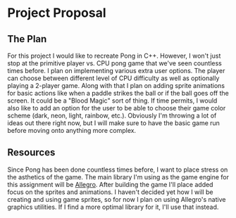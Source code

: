 # Project Proposal

## The Plan
For this project I would like to recreate Pong in C++.  However, I won't just stop at the primitive player vs. CPU pong game that we've seen countless times before.  I plan on implementing various extra user options.  The player can choose between different level of CPU difficulty as well as optionally playing a 2-player game.  Along with that I plan on adding sprite animations for basic actions like when a paddle strikes the ball or if the ball goes off the screen.  It could be a "Blood Magic" sort of thing.  If time permits, I would also like to add an option for the user to be able to choose their game color scheme (dark, neon, light, rainbow, etc.).  Obviously I'm throwing a lot of ideas out there right now, but I will make sure to have the basic game run before moving onto anything more complex.

## Resources
Since Pong has been done countless times before, I want to place stress on the asthetics of the game.  The main library I'm using as the game engine for this assignment will be [Allegro](http://liballeg.org/).  After building the game I'll place added focus on the sprites and animations.  I haven't decided yet how I will be creating and using game sprites, so for now I plan on using Allegro's native graphics utilities.  If I find a more optimal library for it, I'll use that instead.
